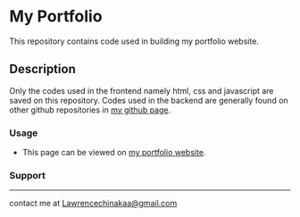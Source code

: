 # My Portfolio

This repository contains code used in building my portfolio website.

## Description

Only the codes used in the frontend namely html, css and javascript are saved on this repository. 
Codes used in the backend are generally found on other github repositories in [my github page](https://github.com/HighLord).

### Usage

- This page can be viewed on [my portfolio website](https://lordlawrence.netlify.app).

### Support
- - - -
contact me at <Lawrencechinakaa@gmail.com>
